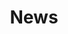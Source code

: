 ---
title: News

# Listing view
view: community/custom_card

# Optional banner image (relative to `assets/media/` folder).
banner:
  caption: ''
  image: 'camino.jpg'
---